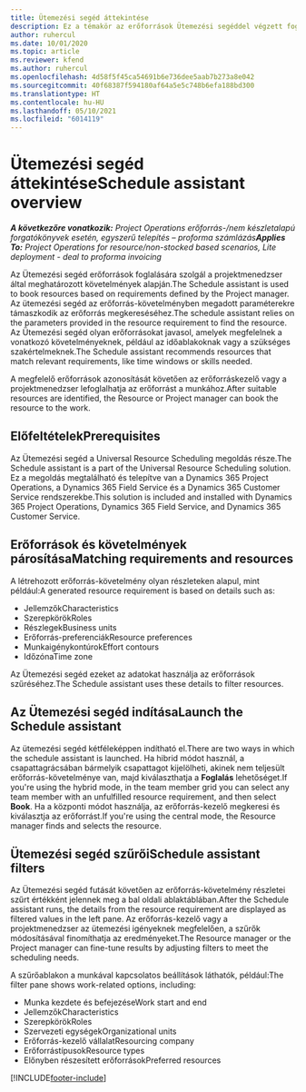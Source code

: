 ```yaml
---
title: Ütemezési segéd áttekintése
description: Ez a témakör az erőforrások Ütemezési segéddel végzett foglalásához nyújt tájékoztatást.
author: ruhercul
ms.date: 10/01/2020
ms.topic: article
ms.reviewer: kfend
ms.author: ruhercul
ms.openlocfilehash: 4d58f5f45ca54691b6e736dee5aab7b273a8e042
ms.sourcegitcommit: 40f68387f594180af64a5e5c748b6efa188bd300
ms.translationtype: HT
ms.contentlocale: hu-HU
ms.lasthandoff: 05/10/2021
ms.locfileid: "6014119"
---
```

# <a name="schedule-assistant-overview"></a><span data-ttu-id="2b523-103">Ütemezési segéd áttekintése</span><span class="sxs-lookup"><span data-stu-id="2b523-103">Schedule assistant overview</span></span>

<span data-ttu-id="2b523-104">_**A következőre vonatkozik:** Project Operations erőforrás-/nem készletalapú forgatókönyvek esetén, egyszerű telepítés – proforma számlázás_</span><span class="sxs-lookup"><span data-stu-id="2b523-104">_**Applies To:** Project Operations for resource/non-stocked based scenarios, Lite deployment - deal to proforma invoicing_</span></span>

<span data-ttu-id="2b523-105">Az Ütemezési segéd erőforrások foglalására szolgál a projektmenedzser által meghatározott követelmények alapján.</span><span class="sxs-lookup"><span data-stu-id="2b523-105">The Schedule assistant is used to book resources based on requirements defined by the Project manager.</span></span> <span data-ttu-id="2b523-106">Az ütemezési segéd az erőforrás-követelményben megadott paraméterekre támaszkodik az erőforrás megkereséséhez.</span><span class="sxs-lookup"><span data-stu-id="2b523-106">The schedule assistant relies on the parameters provided in the resource requirement to find the resource.</span></span> <span data-ttu-id="2b523-107">Az Ütemezési segéd olyan erőforrásokat javasol, amelyek megfelelnek a vonatkozó követelményeknek, például az időablakoknak vagy a szükséges szakértelmeknek.</span><span class="sxs-lookup"><span data-stu-id="2b523-107">The Schedule assistant recommends resources that match relevant requirements, like time windows or skills needed.</span></span>

<span data-ttu-id="2b523-108">A megfelelő erőforrások azonosítását követően az erőforráskezelő vagy a projektmenedzser lefoglalhatja az erőforrást a munkához.</span><span class="sxs-lookup"><span data-stu-id="2b523-108">After suitable resources are identified, the Resource or Project manager can book the resource to the work.</span></span>

## <a name="prerequisites"></a><span data-ttu-id="2b523-109">Előfeltételek</span><span class="sxs-lookup"><span data-stu-id="2b523-109">Prerequisites</span></span>

<span data-ttu-id="2b523-110">Az Ütemezési segéd a Universal Resource Scheduling megoldás része.</span><span class="sxs-lookup"><span data-stu-id="2b523-110">The Schedule assistant is a part of the Universal Resource Scheduling solution.</span></span> <span data-ttu-id="2b523-111">Ez a megoldás megtalálható és telepítve van a Dynamics 365 Project Operations, a Dynamics 365 Field Service és a Dynamics 365 Customer Service rendszerekbe.</span><span class="sxs-lookup"><span data-stu-id="2b523-111">This solution is included and installed with Dynamics 365 Project Operations, Dynamics 365 Field Service, and Dynamics 365 Customer Service.</span></span>

## <a name="matching-requirements-and-resources"></a><span data-ttu-id="2b523-112">Erőforrások és követelmények párosítása</span><span class="sxs-lookup"><span data-stu-id="2b523-112">Matching requirements and resources</span></span>

<span data-ttu-id="2b523-113">A létrehozott erőforrás-követelmény olyan részleteken alapul, mint például:</span><span class="sxs-lookup"><span data-stu-id="2b523-113">A generated resource requirement is based on details such as:</span></span>

-   <span data-ttu-id="2b523-114">Jellemzők</span><span class="sxs-lookup"><span data-stu-id="2b523-114">Characteristics</span></span>
-   <span data-ttu-id="2b523-115">Szerepkörök</span><span class="sxs-lookup"><span data-stu-id="2b523-115">Roles</span></span>
-   <span data-ttu-id="2b523-116">Részlegek</span><span class="sxs-lookup"><span data-stu-id="2b523-116">Business units</span></span>
-   <span data-ttu-id="2b523-117">Erőforrás-preferenciák</span><span class="sxs-lookup"><span data-stu-id="2b523-117">Resource preferences</span></span>
-   <span data-ttu-id="2b523-118">Munkaigénykontúrok</span><span class="sxs-lookup"><span data-stu-id="2b523-118">Effort contours</span></span>
-   <span data-ttu-id="2b523-119">Időzóna</span><span class="sxs-lookup"><span data-stu-id="2b523-119">Time zone</span></span>

<span data-ttu-id="2b523-120">Az Ütemezési segéd ezeket az adatokat használja az erőforrások szűréséhez.</span><span class="sxs-lookup"><span data-stu-id="2b523-120">The Schedule assistant uses these details to filter resources.</span></span>

## <a name="launch-the-schedule-assistant"></a><span data-ttu-id="2b523-121">Az Ütemezési segéd indítása</span><span class="sxs-lookup"><span data-stu-id="2b523-121">Launch the Schedule assistant</span></span>

<span data-ttu-id="2b523-122">Az ütemezési segéd kétféleképpen indítható el.</span><span class="sxs-lookup"><span data-stu-id="2b523-122">There are two ways in which the schedule assistant is launched.</span></span> <span data-ttu-id="2b523-123">Ha hibrid módot használ, a csapattagrácsában bármelyik csapattagot kijelölheti, akinek nem teljesült erőforrás-követelménye van, majd kiválaszthatja a **Foglalás** lehetőséget.</span><span class="sxs-lookup"><span data-stu-id="2b523-123">If you're using the hybrid mode, in the team member grid you can select any team member with an unfulfilled resource requirement, and then select **Book**.</span></span> <span data-ttu-id="2b523-124">Ha a központi módot használja, az erőforrás-kezelő megkeresi és kiválasztja az erőforrást.</span><span class="sxs-lookup"><span data-stu-id="2b523-124">If you're using the central mode, the Resource manager finds and selects the resource.</span></span>

## <a name="schedule-assistant-filters"></a><span data-ttu-id="2b523-125">Ütemezési segéd szűrői</span><span class="sxs-lookup"><span data-stu-id="2b523-125">Schedule assistant filters</span></span>

<span data-ttu-id="2b523-126">Az Ütemezési segéd futását követően az erőforrás-követelmény részletei szűrt értékként jelennek meg a bal oldali ablaktáblában.</span><span class="sxs-lookup"><span data-stu-id="2b523-126">After the Schedule assistant runs, the details from the resource requirement are displayed as filtered values in the left pane.</span></span> <span data-ttu-id="2b523-127">Az erőforrás-kezelő vagy a projektmenedzser az ütemezési igényeknek megfelelően, a szűrők módosításával finomíthatja az eredményeket.</span><span class="sxs-lookup"><span data-stu-id="2b523-127">The Resource manager or the Project manager can fine-tune results by adjusting filters to meet the scheduling needs.</span></span>

<span data-ttu-id="2b523-128">A szűrőablakon a munkával kapcsolatos beállítások láthatók, például:</span><span class="sxs-lookup"><span data-stu-id="2b523-128">The filter pane shows work-related options, including:</span></span>

-   <span data-ttu-id="2b523-129">Munka kezdete és befejezése</span><span class="sxs-lookup"><span data-stu-id="2b523-129">Work start and end</span></span>
-   <span data-ttu-id="2b523-130">Jellemzők</span><span class="sxs-lookup"><span data-stu-id="2b523-130">Characteristics</span></span>
-   <span data-ttu-id="2b523-131">Szerepkörök</span><span class="sxs-lookup"><span data-stu-id="2b523-131">Roles</span></span>
-   <span data-ttu-id="2b523-132">Szervezeti egységek</span><span class="sxs-lookup"><span data-stu-id="2b523-132">Organizational units</span></span>
-   <span data-ttu-id="2b523-133">Erőforrás-kezelő vállalat</span><span class="sxs-lookup"><span data-stu-id="2b523-133">Resourcing company</span></span>
-   <span data-ttu-id="2b523-134">Erőforrástípusok</span><span class="sxs-lookup"><span data-stu-id="2b523-134">Resource types</span></span>
-   <span data-ttu-id="2b523-135">Előnyben részesített erőforrások</span><span class="sxs-lookup"><span data-stu-id="2b523-135">Preferred resources</span></span>


[!INCLUDE[footer-include](../includes/footer-banner.md)]